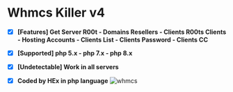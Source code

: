 # Whmcs Killer v4

- [x] **[Features] Get Server R00t - Domains Resellers - Clients R00ts Clients - Hosting Accounts - Clients List - Clients Password - Clients CC**

- [x] **[Supported] php 5.x - php 7.x - php 8.x**

- [x] **[Undetectable] Work in all servers**

- [x] **Coded by HEx in php language**
![whmcs](https://user-images.githubusercontent.com/122516581/212007049-8f7dc795-95fb-46b1-bc83-c1aa2914f821.png)
